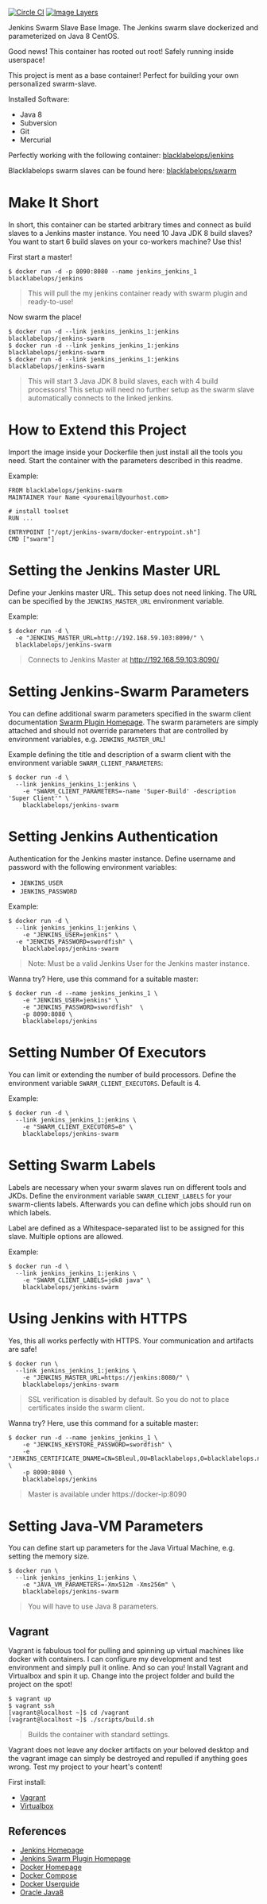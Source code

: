 [![Circle CI](https://circleci.com/gh/blacklabelops/jenkins-swarm/tree/master.svg?style=svg)](https://circleci.com/gh/blacklabelops/jenkins-swarm/tree/master)
[![Image Layers](https://badge.imagelayers.io/blacklabelops/jenkins-swarm:latest.svg)](https://imagelayers.io/?images=blacklabelops/jenkins-swarm:latest 'Get your own badge on imagelayers.io')

Jenkins Swarm Slave Base Image. The Jenkins swarm slave dockerized and parameterized on Java 8 CentOS.

Good news! This container has rooted out root! Safely running inside userspace!

This project is ment as a base container! Perfect for building your own personalized swarm-slave.

Installed Software:

  * Java 8
  * Subversion
  * Git
  * Mercurial

Perfectly working with the following container: [blacklabelops/jenkins](https://github.com/blacklabelops/jenkins)

Blacklabelops swarm slaves can be found here: [blacklabelops/swarm](https://github.com/blacklabelops/swarm)

# Make It Short

In short, this container can be started arbitrary times and connect as build slaves to
a Jenkins master instance. You need 10 Java JDK 8 build slaves? You want to start 6 build slaves on your co-workers machine? Use this!

First start a master!

~~~~
$ docker run -d -p 8090:8080 --name jenkins_jenkins_1 blacklabelops/jenkins
~~~~

> This will pull the my jenkins container ready with swarm plugin and ready-to-use!

Now swarm the place!

~~~~
$ docker run -d --link jenkins_jenkins_1:jenkins blacklabelops/jenkins-swarm
$ docker run -d --link jenkins_jenkins_1:jenkins blacklabelops/jenkins-swarm
$ docker run -d --link jenkins_jenkins_1:jenkins blacklabelops/jenkins-swarm
~~~~

> This will start 3 Java JDK 8 build slaves, each with 4 build processors! This setup will
need no further setup as the swarm slave automatically connects to the linked jenkins.

# How to Extend this Project

Import the image inside your Dockerfile then just install all the tools you need. Start
the container with the parameters described in this readme.

Example:

~~~~
FROM blacklabelops/jenkins-swarm
MAINTAINER Your Name <youremail@yourhost.com>

# install toolset
RUN ...

ENTRYPOINT ["/opt/jenkins-swarm/docker-entrypoint.sh"]
CMD ["swarm"]
~~~~

# Setting the Jenkins Master URL

Define your Jenkins master URL. This setup does not need linking. The URL can be specified
by the `JENKINS_MASTER_URL` environment variable.

Example:

~~~~
$ docker run -d \
  -e "JENKINS_MASTER_URL=http://192.168.59.103:8090/" \
  blacklabelops/jenkins-swarm
~~~~

> Connects to Jenkins Master at http://192.168.59.103:8090/

# Setting Jenkins-Swarm Parameters

You can define additional swarm parameters specified in the swarm client documentation
[Swarm Plugin Homepage](https://wiki.jenkins-ci.org/display/JENKINS/Swarm+Plugin). The swarm
parameters are simply attached and should not override parameters that are controlled by
environment variables, e.g. `JENKINS_MASTER_URL`!

Example defining the title and description of a swarm client with the environment variable
`SWARM_CLIENT_PARAMETERS`:

~~~~
$ docker run -d \
  --link jenkins_jenkins_1:jenkins \
	-e "SWARM_CLIENT_PARAMETERS=-name 'Super-Build' -description 'Super Client'" \
	blacklabelops/jenkins-swarm
~~~~

# Setting Jenkins Authentication

Authentication for the Jenkins master instance. Define username and password with the
following environment variables:

* `JENKINS_USER`
* `JENKINS_PASSWORD`

Example:

~~~~
$ docker run -d \
  --link jenkins_jenkins_1:jenkins \
	-e "JENKINS_USER=jenkins" \
  -e "JENKINS_PASSWORD=swordfish" \
	blacklabelops/jenkins-swarm
~~~~

> Note: Must be a valid Jenkins User for the Jenkins master instance.

Wanna try? Here, use this command for a suitable master:

~~~~
$ docker run -d --name jenkins_jenkins_1 \
	-e "JENKINS_USER=jenkins" \
	-e "JENKINS_PASSWORD=swordfish"  \
	-p 8090:8080 \
	blacklabelops/jenkins
~~~~

# Setting Number Of Executors

You can limit or extending the number of build processors. Define the environment
variable `SWARM_CLIENT_EXECUTORS`. Default is 4.

Example:

~~~~
$ docker run -d \
  --link jenkins_jenkins_1:jenkins \
	-e "SWARM_CLIENT_EXECUTORS=8" \
	blacklabelops/jenkins-swarm
~~~~

# Setting Swarm Labels

Labels are necessary when your swarm slaves run on different tools and JKDs. Define the environment
variable `SWARM_CLIENT_LABELS` for your swarm-clients labels. Afterwards you can
define which jobs should run on which labels.

Label are defined as a Whitespace-separated list to be assigned for this slave. Multiple options are allowed.

Example:

~~~~
$ docker run -d \
  --link jenkins_jenkins_1:jenkins \
	-e "SWARM_CLIENT_LABELS=jdk8 java" \
	blacklabelops/jenkins-swarm
~~~~

# Using Jenkins with HTTPS

Yes, this all works perfectly with HTTPS. Your communication and artifacts are safe!

~~~~
$ docker run \
  --link jenkins_jenkins_1:jenkins \
	-e "JENKINS_MASTER_URL=https://jenkins:8080/" \
	blacklabelops/jenkins-swarm
~~~~

> SSL verification is disabled by default. So you do not to place certificates inside
the swarm client.

Wanna try? Here, use this command for a suitable master:

~~~~
$ docker run -d --name jenkins_jenkins_1 \
	-e "JENKINS_KEYSTORE_PASSWORD=swordfish" \
	-e "JENKINS_CERTIFICATE_DNAME=CN=SBleul,OU=Blacklabelops,O=blacklabelops.net,L=Munich,S=Bavaria,C=DE" \
	-p 8090:8080 \
	blacklabelops/jenkins
~~~~

> Master is available under https://docker-ip:8090

# Setting Java-VM Parameters

You can define start up parameters for the Java Virtual Machine, e.g. setting the memory size.

~~~~
$ docker run \
  --link jenkins_jenkins_1:jenkins \
	-e "JAVA_VM_PARAMETERS=-Xmx512m -Xms256m" \
	blacklabelops/jenkins-swarm
~~~~

> You will have to use Java 8 parameters.

## Vagrant

Vagrant is fabulous tool for pulling and spinning up virtual machines like docker with containers. I can configure my development and test environment and simply pull it online. And so can you! Install Vagrant and Virtualbox and spin it up. Change into the project folder and build the project on the spot!

~~~~
$ vagrant up
$ vagrant ssh
[vagrant@localhost ~]$ cd /vagrant
[vagrant@localhost ~]$ ./scripts/build.sh
~~~~

> Builds the container with standard settings.

Vagrant does not leave any docker artifacts on your beloved desktop and the vagrant image can simply be destroyed and repulled if anything goes wrong. Test my project to your heart's content!

First install:

* [Vagrant](https://www.vagrantup.com/)
* [Virtualbox](https://www.virtualbox.org/)

## References

* [Jenkins Homepage](http://jenkins-ci.org/)
* [Jenkins Swarm Plugin Homepage](https://wiki.jenkins-ci.org/display/JENKINS/Swarm+Plugin)
* [Docker Homepage](https://www.docker.com/)
* [Docker Compose](https://docs.docker.com/compose/)
* [Docker Userguide](https://docs.docker.com/userguide/)
* [Oracle Java8](https://java.com/de/download/)
